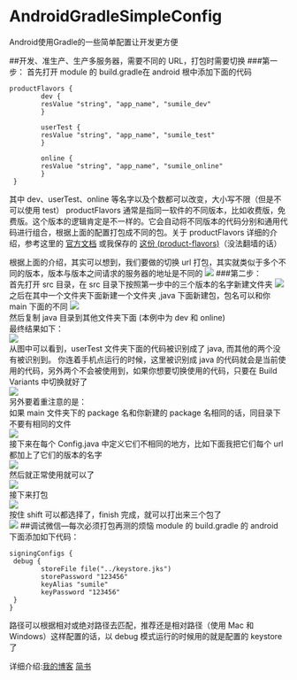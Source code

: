 # AndroidGradleSimpleConfig
Android使用Gradle的一些简单配置让开发更方便

##开发、准生产、生产多服务器，需要不同的 URL，打包时需要切换
###第一步：
首先打开 module 的 build.gradle在 android 根中添加下面的代码
```
productFlavors {
        dev {
        resValue "string", "app_name", "sumile_dev"
        }
 
        userTest {
        resValue "string", "app_name", "sumile_test"
        }
 
        online {
        resValue "string", "app_name", "sumile_online"
        }
 }
```  

其中 dev、userTest、online 等名字以及个数都可以改变，大小写不限（但是不可以使用 test）
productFlavors 通常是指同一软件的不同版本，比如收费版，免费版。这个版本的逻辑肯定是不一样的。它会自动将不同版本的代码分别和通用代码进行组合，根据上面的配置打包成不同的包。关于 productFlavors 详细的介绍，参考这里的 [官方文档](https://developer.android.com/studio/build/build-variants.html#product-flavors) 或我保存的 [这份 (product-flavors)](https://sumile.cn/wp-content/uploads/2017/06/product-flavors.pdf)（没法翻墙的话）  

根据上面的介绍，其实可以想到，我们要做的切换 url 打包，其实就类似于多个不同的版本，版本与版本之间请求的服务器的地址是不同的
![](http://upload-images.jianshu.io/upload_images/2406260-1cbc774d6b191e77.png?imageMogr2/auto-orient/strip%7CimageView2/2/w/1240)
###第二步：  
首先打开 src 目录，在 src 目录下按照第一步中的三个版本的名字新建文件夹 ![](http://upload-images.jianshu.io/upload_images/2406260-46f9f074e33a6dd4.png?imageMogr2/auto-orient/strip%7CimageView2/2/w/1240)  
之后在其中一个文件夹下面新建一个文件夹 ,java 下面新建包，包名可以和你 main 下面的不同
![](http://upload-images.jianshu.io/upload_images/2406260-73041942623a5b5a.png?imageMogr2/auto-orient/strip%7CimageView2/2/w/1240)  
然后复制 java 目录到其他文件夹下面 (本例中为 dev 和 online)  
最终结果如下：  
![](http://upload-images.jianshu.io/upload_images/2406260-b854a197614bfc67.png?imageMogr2/auto-orient/strip%7CimageView2/2/w/1240)  
从图中可以看到，userTest 文件夹下面的代码被识别成了 java, 而其他的两个没有被识别到。
你连着手机点运行的时候，这里被识别成 java 的代码就会是当前使用的代码，另外两个不会被使用到，如果你想要切换使用的代码，只要在 Build Variants 中切换就好了  
![](http://upload-images.jianshu.io/upload_images/2406260-c2adf612c82ef25d.png?imageMogr2/auto-orient/strip%7CimageView2/2/w/1240)  
另外要着重注意的是：  
如果 main 文件夹下的 package 名和你新建的 package 名相同的话，同目录下不要有相同的文件  
![](http://upload-images.jianshu.io/upload_images/2406260-e08c94dbd68b3937.png?imageMogr2/auto-orient/strip%7CimageView2/2/w/1240)  
接下来在每个 Config.java 中定义它们不相同的地方，比如下面我把它们每个 url 都加上了它们的版本的名字  
![](http://upload-images.jianshu.io/upload_images/2406260-9c7fc69a5980f9eb.png?imageMogr2/auto-orient/strip%7CimageView2/2/w/1240)  
然后就正常使用就可以了  
![](http://upload-images.jianshu.io/upload_images/2406260-20767a4726248fc3.png?imageMogr2/auto-orient/strip%7CimageView2/2/w/1240)  
接下来打包  
![](http://upload-images.jianshu.io/upload_images/2406260-04d33cb94f563d44.png?imageMogr2/auto-orient/strip%7CimageView2/2/w/1240)  
按住 shift 可以都选择了，finish 完成，就可以打出来三个包了  
![](http://upload-images.jianshu.io/upload_images/2406260-749107b5ac5bc78e.png?imageMogr2/auto-orient/strip%7CimageView2/2/w/1240)
##调试微信—每次必须打包再测的烦恼
module 的 build.gradle 的 android 下面添加如下代码：   


	signingConfigs {  
	 debug {
	        storeFile file("../keystore.jks")
	        storePassword "123456"
	        keyAlias "sumile"
	        keyPassword "123456"
	 }
	}


路径可以根据相对或绝对路径去匹配，推荐还是相对路径（使用 Mac 和 Windows）这样配置的话，以 debug 模式运行的时候用的就是配置的 keystore 了  

详细介绍:[我的博客](https://sumile.cn/archives/1788.html "我的博客")   [简书](http://www.jianshu.com/p/640a97d28676 "简书")